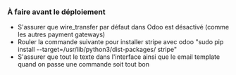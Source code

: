 ### À faire avant le déploiement
- S'assurer que wire_transfer par défaut dans Odoo est désactivé (comme les autres payment gateways)
- Rouler la commande suivante pour installer stripe avec odoo "sudo pip install --target=/usr/lib/python3/dist-packages/ stripe"
- S'assurer que tout le texte dans l'interface ainsi que le email template quand on passe une commande soit tout bon
